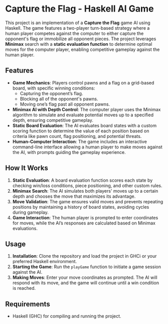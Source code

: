 # Capture the Flag - Haskell AI Game

This project is an implementation of a **Capture the Flag** game AI using Haskell. The game features a two-player turn-based strategy where a human player competes against the computer to either capture the opponent's flag or immobilize all opponent pieces. The project leverages **Minimax** search with a **static evaluation function** to determine optimal moves for the computer player, enabling competitive gameplay against the human player.

## Features
- **Game Mechanics**: Players control pawns and a flag on a grid-based board, with specific winning conditions:
  - Capturing the opponent’s flag.
  - Blocking all of the opponent's pawns.
  - Moving one’s flag past all opponent pawns.
- **Minimax AI with Depth Control**: The computer player uses the Minimax algorithm to simulate and evaluate potential moves up to a specified depth, ensuring competitive gameplay.
- **Static Board Evaluation**: The AI evaluates board states with a custom scoring function to determine the value of each position based on criteria like pawn count, flag positioning, and potential threats.
- **Human-Computer Interaction**: The game includes an interactive command-line interface allowing a human player to make moves against the AI, with prompts guiding the gameplay experience.

## How It Works
1. **Static Evaluation**: A board evaluation function scores each state by checking win/loss conditions, piece positioning, and other custom rules. 
2. **Minimax Search**: The AI simulates both players' moves up to a certain depth and chooses the move that maximizes its advantage.
3. **Move Validation**: The game ensures valid moves and prevents repeating positions by maintaining a history of board states, avoiding cycles during gameplay.
4. **Game Interaction**: The human player is prompted to enter coordinates for moves, while the AI’s responses are calculated based on Minimax evaluations.

## Usage
1. **Installation**: Clone the repository and load the project in GHCi or your preferred Haskell environment.
2. **Starting the Game**: Run the `playGame` function to initiate a game session against the AI.
3. **Making Moves**: Enter your move coordinates as prompted. The AI will respond with its move, and the game will continue until a win condition is reached.

## Requirements
- Haskell (GHC) for compiling and running the project.

